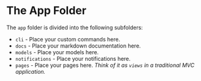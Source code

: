 # The App Folder

The `app` folder is divided into the following subfolders:

- `cli` - Place your custom commands here.
- `docs` - Place your markdown documentation here.
- `models` - Place your models here.
- `notifications` - Place your notifications here.
- `pages` - Place your pages here. _Think of it as `views` in a traditional MVC application._
